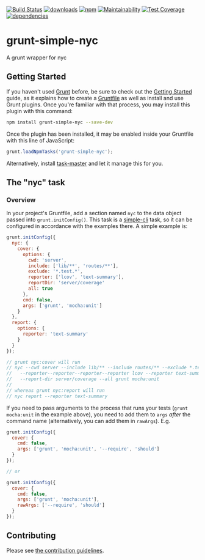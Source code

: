 [![Build Status](https://travis-ci.org/tandrewnichols/grunt-simple-nyc.png)](https://travis-ci.org/tandrewnichols/grunt-simple-nyc) [![downloads](http://img.shields.io/npm/dm/grunt-simple-nyc.svg)](https://npmjs.org/package/grunt-simple-nyc) [![npm](http://img.shields.io/npm/v/grunt-simple-nyc.svg)](https://npmjs.org/package/grunt-simple-nyc) [![Maintainability](https://api.codeclimate.com/v1/badges/placeholder/maintainability)](https://codeclimate.com/github/tandrewnichols/grunt-simple-nyc/maintainability) [![Test Coverage](https://api.codeclimate.com/v1/badges/placeholder/test_coverage)](https://codeclimate.com/github/tandrewnichols/grunt-simple-nyc/test_coverage) [![dependencies](https://david-dm.org/tandrewnichols/grunt-simple-nyc.png)](https://david-dm.org/tandrewnichols/grunt-simple-nyc)

# grunt-simple-nyc

A grunt wrapper for nyc

## Getting Started

If you haven't used [Grunt](http://gruntjs.com/) before, be sure to check out the [Getting Started](http://gruntjs.com/getting-started) guide, as it explains how to create a [Gruntfile](http://gruntjs.com/sample-gruntfile) as well as install and use Grunt plugins. Once you're familiar with that process, you may install this plugin with this command:

```bash
npm install grunt-simple-nyc --save-dev
```

Once the plugin has been installed, it may be enabled inside your Gruntfile with this line of JavaScript:

```javascript
grunt.loadNpmTasks('grunt-simple-nyc');
```

Alternatively, install [task-master](http://github.com/tandrewnichols/task-master) and let it manage this for you.

## The "nyc" task

### Overview

In your project's Gruntfile, add a section named `nyc` to the data object passed into `grunt.initConfig()`. This task is a [simple-cli](https://github.com/tandrewnichols/simple-cli) task, so it can be configured in accordance with the examples there. A simple example is:

```js
grunt.initConfig({
  nyc: {
    cover: {
      options: {
        cwd: 'server',
        include: ['lib/**', 'routes/**'],
        exclude: '*.test.*',
        reporter: ['lcov', 'text-summary'],
        reportDir: 'server/coverage'
        all: true
      },
      cmd: false,
      args: ['grunt', 'mocha:unit']
    }
  },
  report: {
    options: {
      reporter: 'text-summary'
    }
  }
});

// grunt nyc:cover will run
// nyc --cwd server --include lib/** --include routes/** --exclude *.test.*
//   --reporter--reporter--reporter--reporter lcov --reporter text-summary
//   --report-dir server/coverage --all grunt mocha:unit
//
// whereas grunt nyc:report will run
// nyc report --reporter text-summary
```

If you need to pass arguments to the process that runs your tests (`grunt mocha:unit` in the example above), you need to add them to `args` _after_ the command name (alternatively, you can add them in `rawArgs`). E.g.

```js
grunt.initConfig({
  cover: {
    cmd: false,
    args: ['grunt', 'mocha:unit', '--require', 'should']
  }
});

// or

grunt.initConfig({
  cover: {
    cmd: false,
    args: ['grunt', 'mocha:unit'],
    rawArgs: ['--require', 'should']
  }
});
```

## Contributing

Please see [the contribution guidelines](CONTRIBUTING.md).
